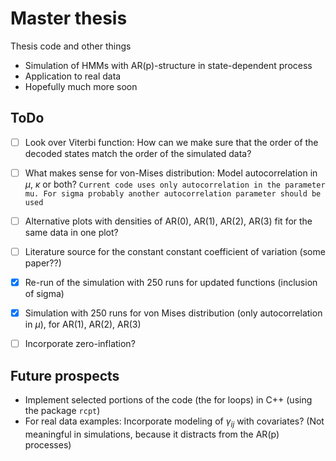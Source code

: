 # Master thesis
Thesis code and other things

- Simulation of HMMs with AR(p)-structure in state-dependent process
- Application to real data
- Hopefully much more soon


## ToDo

- [ ] Look over Viterbi function: How can we make sure that the order of the decoded states match the order of the simulated data? 
- [ ] What makes sense for von-Mises distribution: Model autocorrelation in $\mu$, $\kappa$ or both?
      ```
      Current code uses only autocorrelation in the parameter mu. For sigma probably another autocorrelation parameter should be used
      ```
- [ ] Alternative plots with densities of AR(0), AR(1), AR(2), AR(3) fit for the same data in one plot?
- [ ] Literature source for the constant constant coefficient of variation (some paper??)
- [x] Re-run of the simulation with 250 runs for updated functions (inclusion of sigma)
- [x] Simulation with 250 runs for von Mises distribution (only autocorrelation in $\mu$), for AR(1), AR(2), AR(3)
- [ ] Incorporate zero-inflation?


## Future prospects

- Implement selected portions of the code (the for loops) in C++ (using the package ```rcpt```)
- For real data examples: Incorporate modeling of $\gamma_{ij}$ with covariates? (Not meaningful in simulations, because it distracts from the AR(p) processes)

